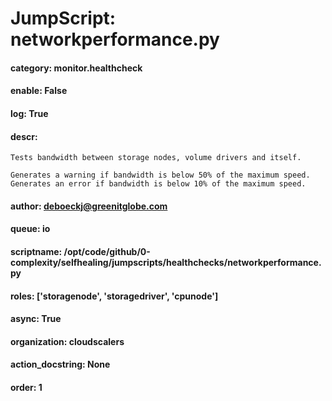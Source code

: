 
# JumpScript: networkperformance.py
        
#### category: monitor.healthcheck
#### enable: False
#### log: True
#### descr: 
```
Tests bandwidth between storage nodes, volume drivers and itself.

Generates a warning if bandwidth is below 50% of the maximum speed.
Generates an error if bandwidth is below 10% of the maximum speed.

```
#### author: deboeckj@greenitglobe.com
#### queue: io
#### scriptname: /opt/code/github/0-complexity/selfhealing/jumpscripts/healthchecks/networkperformance.py
#### roles: ['storagenode', 'storagedriver', 'cpunode']
#### async: True
#### organization: cloudscalers
#### action_docstring: None
#### order: 1